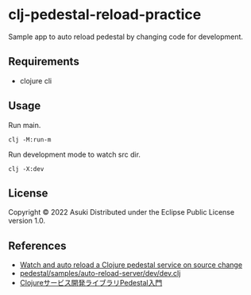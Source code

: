 # clj-pedestal-reload-practice

Sample app to auto reload pedestal by changing code for development.

## Requirements

- clojure cli

## Usage

Run main.
```
clj -M:run-m
```

Run development mode to watch src dir.
```
clj -X:dev
```

## License

Copyright © 2022 Asuki
Distributed under the Eclipse Public License version 1.0.

## References
- [Watch and auto reload a Clojure pedestal service on source change](https://dev.to/praburajan/watch-and-auto-reload-a-clojure-pedestal-service-on-save-4ehl)
- [pedestal/samples/auto-reload-server/dev/dev.clj](https://github.com/pedestal/samples/blob/master/auto-reload-server/dev/dev.clj)
- [Clojureサービス開発ライブラリPedestal入門](https://qiita.com/lagenorhynque/items/fbd66ebaa0352ec4253d)

